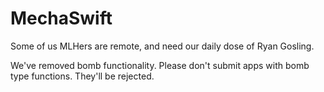 # MechaSwift

Some of us MLHers are remote, and need our daily dose of Ryan Gosling.

We've removed bomb functionality. Please don't submit apps with bomb type functions. They'll be rejected. 
